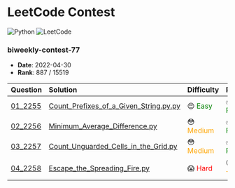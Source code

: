 # LeetCode Contest

![Python](https://img.shields.io/badge/python-3670A0?style=for-the-badge&logo=python&logoColor=ffdd54)
![LeetCode](https://img.shields.io/badge/LeetCode-000000?style=for-the-badge&logo=LeetCode&logoColor=#d16c06)

### biweekly-contest-77
- **Date**: 2022-04-30
- **Rank**: 887 / 15519

| Question                                                                                                | Solution                                                                                                  | Difficulty                                         | Result                                                     |
|:--------------------------------------------------------------------------------------------------------|:----------------------------------------------------------------------------------------------------------|:---------------------------------------------------|:-----------------------------------------------------------|
| [01_2255](https://leetcode.com/contest/biweekly-contest-77/problems/count-prefixes-of-a-given-string/)  | [Count_Prefixes_of_a_Given_String.py.py](biweekly-contest-77/01_2255_Count_Prefixes_of_a_Given_String.py) | :heart_eyes: <span style="color:green">Easy</span> | :white_check_mark: <span style="color:green">Passed</span> |
| [02_2256](https://leetcode.com/contest/biweekly-contest-77/problems/minimum-average-difference/)        | [Minimum_Average_Difference.py](biweekly-contest-77/02_2256_Minimum_Average_Difference.py)                | :flushed: <span style="color:orange">Medium</span> | :white_check_mark: <span style="color:green">Passed</span> |
| [03_2257](https://leetcode.com/contest/biweekly-contest-77/problems/count-unguarded-cells-in-the-grid/) | [Count_Unguarded_Cells_in_the_Grid.py](biweekly-contest-77/03_2257_Count_Unguarded_Cells_in_the_Grid.py)  | :flushed: <span style="color:orange">Medium</span> | :white_check_mark: <span style="color:green">Passed</span> |
| [04_2258](https://leetcode.com/contest/biweekly-contest-77/problems/escape-the-spreading-fire/)         | [Escape_the_Spreading_Fire.py](biweekly-contest-77/04_2258_Escape_the_Spreading_Fire.py)                  | :scream: <span style="color:red">Hard</span>       | :clock130: <span style="color:orange">Timeout</span>       |

